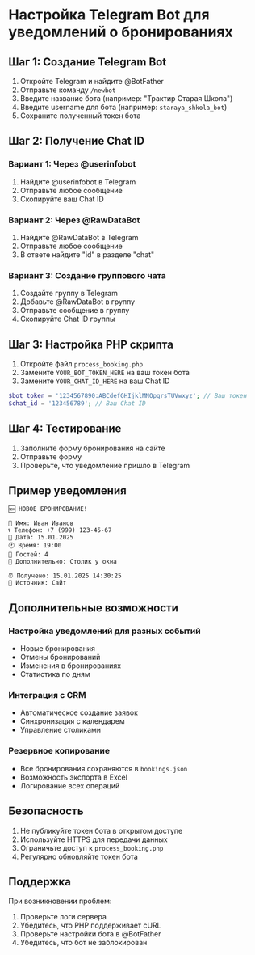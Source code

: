 # Настройка Telegram Bot для уведомлений о бронированиях

## Шаг 1: Создание Telegram Bot

1. Откройте Telegram и найдите @BotFather
2. Отправьте команду `/newbot`
3. Введите название бота (например: "Трактир Старая Школа")
4. Введите username для бота (например: `staraya_shkola_bot`)
5. Сохраните полученный токен бота

## Шаг 2: Получение Chat ID

### Вариант 1: Через @userinfobot
1. Найдите @userinfobot в Telegram
2. Отправьте любое сообщение
3. Скопируйте ваш Chat ID

### Вариант 2: Через @RawDataBot
1. Найдите @RawDataBot в Telegram
2. Отправьте любое сообщение
3. В ответе найдите "id" в разделе "chat"

### Вариант 3: Создание группового чата
1. Создайте группу в Telegram
2. Добавьте @RawDataBot в группу
3. Отправьте сообщение в группу
4. Скопируйте Chat ID группы

## Шаг 3: Настройка PHP скрипта

1. Откройте файл `process_booking.php`
2. Замените `YOUR_BOT_TOKEN_HERE` на ваш токен бота
3. Замените `YOUR_CHAT_ID_HERE` на ваш Chat ID

```php
$bot_token = '1234567890:ABCdefGHIjklMNOpqrsTUVwxyz'; // Ваш токен
$chat_id = '123456789'; // Ваш Chat ID
```

## Шаг 4: Тестирование

1. Заполните форму бронирования на сайте
2. Отправьте форму
3. Проверьте, что уведомление пришло в Telegram

## Пример уведомления

```
🆕 НОВОЕ БРОНИРОВАНИЕ!

👤 Имя: Иван Иванов
📞 Телефон: +7 (999) 123-45-67
📅 Дата: 15.01.2025
🕐 Время: 19:00
👥 Гостей: 4
💬 Дополнительно: Столик у окна

⏰ Получено: 15.01.2025 14:30:25
🔗 Источник: Сайт
```

## Дополнительные возможности

### Настройка уведомлений для разных событий
- Новые бронирования
- Отмены бронирований
- Изменения в бронированиях
- Статистика по дням

### Интеграция с CRM
- Автоматическое создание заявок
- Синхронизация с календарем
- Управление столиками

### Резервное копирование
- Все бронирования сохраняются в `bookings.json`
- Возможность экспорта в Excel
- Логирование всех операций

## Безопасность

1. Не публикуйте токен бота в открытом доступе
2. Используйте HTTPS для передачи данных
3. Ограничьте доступ к `process_booking.php`
4. Регулярно обновляйте токен бота

## Поддержка

При возникновении проблем:
1. Проверьте логи сервера
2. Убедитесь, что PHP поддерживает cURL
3. Проверьте настройки бота в @BotFather
4. Убедитесь, что бот не заблокирован
